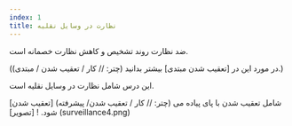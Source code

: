 ```yaml
---
index: 1
title: نظارت در وسایل نقلیه
---
```

ضد نظارت روند تشخیص و کاهش نظارت خصمانه است.

(در مورد این در [تعقیب شدن مبتدی] بیشتر بدانید (چتر: // کار / تعقیب شدن / مبتدی).)

این درس شامل نظارت در وسایل نقلیه است.

[تعقیب شدن] (چتر: // کار / تعقیب شدن/ پیشرفته) شامل تعقیب شدن با پای پیاده می شود.
! [تصویر] (surveillance4.png)
